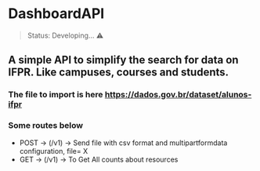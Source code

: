 # DashboardAPI

> Status: Developing... ⚠️

## A simple API to simplify the search for data on IFPR. Like campuses, courses and students.

### The file to import is here https://dados.gov.br/dataset/alunos-ifpr

### Some routes below


+ POST -> (/v1) -> Send file with csv format and multipartformdata configuration, file= X
+ GET -> (/v1) -> To Get All counts about resources

